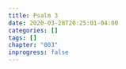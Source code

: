 ```yaml
---
title: Psalm 3
date: 2020-03-28T20:25:01-04:00
categories: []
tags: []
chapter: "003"
inprogress: false
---
```


